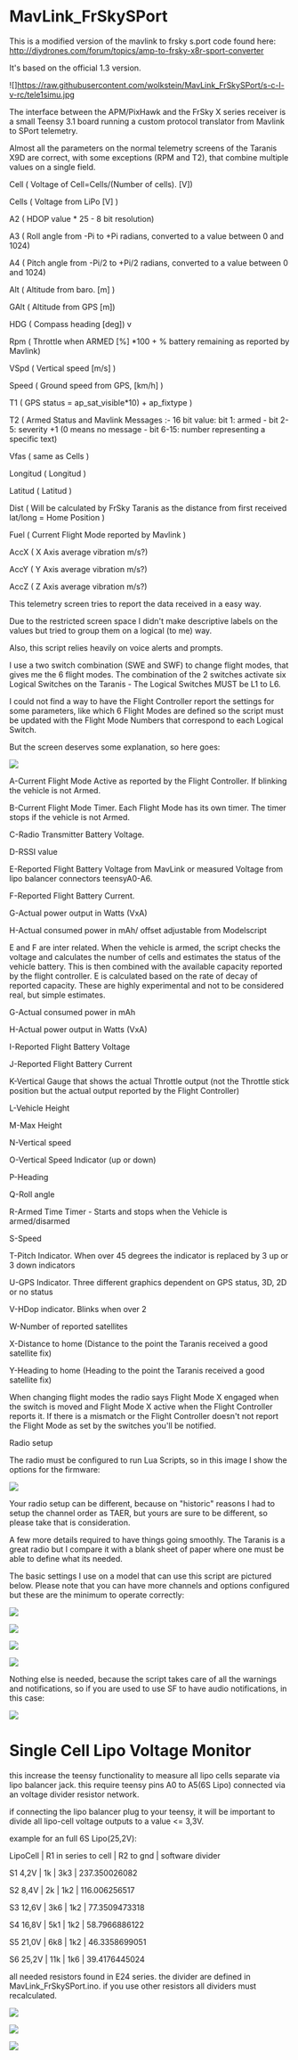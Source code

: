 MavLink_FrSkySPort
==================
This is a modified version of the mavlink to frsky s.port code found here:
http://diydrones.com/forum/topics/amp-to-frsky-x8r-sport-converter

It's based on the official 1.3 version.

![]https://raw.githubusercontent.com/wolkstein/MavLink_FrSkySPort/s-c-l-v-rc/tele1simu.jpg


The interface between the APM/PixHawk and the FrSky X series receiver is a small Teensy 3.1 board running a custom protocol translator from Mavlink to SPort telemetry.

Almost all the parameters on the normal telemetry screens of the Taranis X9D are correct, with some exceptions (RPM and T2), that combine multiple values on a single field.

Cell ( Voltage of Cell=Cells/(Number of cells). [V]) 

Cells ( Voltage from LiPo [V] )

A2 ( HDOP value * 25 - 8 bit resolution)

A3 ( Roll angle from -Pi to +Pi radians, converted to a value between 0 and 1024)

A4 ( Pitch angle from -Pi/2 to +Pi/2 radians, converted to a value between 0 and 1024)

Alt ( Altitude from baro. [m] )

GAlt ( Altitude from GPS [m])

HDG ( Compass heading [deg]) v

Rpm ( Throttle when ARMED [%] *100 + % battery remaining as reported by Mavlink)

VSpd ( Vertical speed [m/s] )

Speed ( Ground speed from GPS, [km/h] )

T1 ( GPS status = ap_sat_visible*10) + ap_fixtype )

T2 ( Armed Status and Mavlink Messages :- 16 bit value: bit 1: armed - bit 2-5: severity +1 (0 means no message - bit 6-15: 
number representing a specific text)

Vfas ( same as Cells )

Longitud ( Longitud )

Latitud ( Latitud )

Dist ( Will be calculated by FrSky Taranis as the distance from first received lat/long = Home Position )

Fuel ( Current Flight Mode reported by Mavlink )

AccX ( X Axis average vibration m/s?)

AccY ( Y Axis average vibration m/s?)

AccZ ( Z Axis average vibration m/s?)

This telemetry screen tries to report the data received in a easy way. 

Due to the restricted screen space I didn't make descriptive labels on the values but tried to group them on a logical (to me) way.

Also, this script relies heavily on voice alerts and prompts.

I use a two switch combination (SWE and SWF) to change flight modes, that gives me the 6 flight modes. The combination of the 2 switches activate six Logical Switches on the Taranis - The Logical Switches MUST be L1 to L6.

I could not find a way to have the Flight Controller report the settings for some parameters, like which 6 Flight Modes are defined so the script must be updated with the Flight Mode Numbers that correspond to each Logical Switch.

But the screen deserves some explanation, so here goes:


![](https://raw.githubusercontent.com/wolkstein/MavLink_FrSkySPort/s-c-l-v-rc/tele1+lables.jpeg)

A-Current Flight Mode Active as reported by the Flight Controller. If blinking the vehicle is not Armed.

B-Current Flight Mode Timer. Each Flight Mode has its own timer. The timer stops if the vehicle is not Armed.

C-Radio Transmitter Battery Voltage.

D-RSSI value

E-Reported Flight Battery Voltage from MavLink or measured Voltage from lipo balancer connectors teensyA0-A6. 

F-Reported Flight Battery Current.

G-Actual power output in Watts (VxA)

H-Actual consumed power in mAh/ offset adjustable from Modelscript  

E and F are inter related. When the vehicle is armed, the script checks the voltage and calculates the number of cells and estimates the status of the vehicle battery. This is then combined with the available capacity reported by the flight controller.
E is calculated based on the rate of decay of reported capacity.
These are highly experimental and not to be considered real, but simple estimates.

G-Actual consumed power in mAh

H-Actual power output in Watts (VxA)

I-Reported Flight Battery Voltage

J-Reported Flight Battery Current

K-Vertical Gauge that shows the actual Throttle output (not the Throttle stick position but the actual output reported by the Flight Controller)

L-Vehicle Height

M-Max Height

N-Vertical speed

O-Vertical Speed Indicator (up or down)

P-Heading

Q-Roll angle

R-Armed Time Timer - Starts and stops when the Vehicle is armed/disarmed

S-Speed

T-Pitch Indicator. When over 45 degrees the indicator is replaced by 3 up or 3 down indicators

U-GPS Indicator. Three different graphics dependent on GPS status, 3D, 2D or no status

V-HDop indicator. Blinks when over 2

W-Number of reported satellites

X-Distance to home (Distance to the point the Taranis received a good satellite fix)

Y-Heading to home (Heading to the point the Taranis received a good satellite fix)

When changing flight modes the radio says Flight Mode X engaged when the switch is moved and Flight Mode X active when the Flight Controller reports it. If there is a mismatch or the Flight Controller doesn't not report the Flight Mode as set by the switches you'll be notified.




Radio setup

The radio must be configured to run Lua Scripts, so in this image I show the options for the firmware:

![](https://raw.githubusercontent.com/lvale/MavLink_FrSkySPort/DisplayAPMPosition/Radio_Setup_6.png)


Your radio setup can be different, because on "historic" reasons I had to setup the channel order as TAER, but yours are sure to be different, so please take that is consideration.

A few more details required to have things going smoothly. The Taranis is a great radio but I compare it with a blank sheet of paper where one must be able to define what its needed.

The basic settings I use on a model that can use this script are pictured below. Please note that you can have more channels and options configured but these are the minimum to operate correctly:


![](https://raw.githubusercontent.com/lvale/MavLink_FrSkySPort/DisplayAPMPosition/Radio_Setup_2.png)



![](https://raw.githubusercontent.com/lvale/MavLink_FrSkySPort/DisplayAPMPosition/Radio_Setup_3.png)



![](https://raw.githubusercontent.com/lvale/MavLink_FrSkySPort/DisplayAPMPosition/Radio_Setup_4.png)



![](https://raw.githubusercontent.com/lvale/MavLink_FrSkySPort/DisplayAPMPosition/Radio_Setup_5.png)



Nothing else is needed, because the script takes care of all the warnings and notifications, so if you are used to use SF to have audio notifications, in this case:




![](https://raw.githubusercontent.com/lvale/MavLink_FrSkySPort/DisplayAPMPosition/Radio_Setup_1.png)


Single Cell Lipo Voltage Monitor
================================

this increase the teensy functionality to measure all lipo cells separate via lipo balancer jack. this require teensy pins A0 to A5(6S Lipo) connected via an voltage divider resistor network.

if connecting the lipo balancer plug to your teensy, it will be important to divide all lipo-cell voltage outputs to a value <= 3,3V.

example for an full 6S Lipo(25,2V):

LipoCell | R1 in series to cell | R2 to gnd | software  divider 

S1  4,2V |   1k  |  3k3 |  237.350026082

S2  8,4V |   2k  |  1k2 |  116.006256517

S3 12,6V |   3k6 |  1k2 |  77.3509473318

S4 16,8V |   5k1 |  1k2 |  58.7966886122

S5 21,0V |   6k8 |  1k2 |  46.3358699051

S6 25,2V |  11k  |  1k6 |  39.4176445024

all needed resistors found in E24 series. the divider are defined in MavLink_FrSkySPort.ino. if you use other resistors all dividers must recalculated.

![](https://raw.githubusercontent.com/wolkstein/MavLink_FrSkySPort/single-cell-lipo-voltage/resistor_network.jpg)


![](https://raw.githubusercontent.com/wolkstein/MavLink_FrSkySPort/single-cell-lipo-voltage/CellsScreen.jpg)


![](https://raw.githubusercontent.com/wolkstein/MavLink_FrSkySPort/single-cell-lipo-voltage/MainScreen.jpg)




